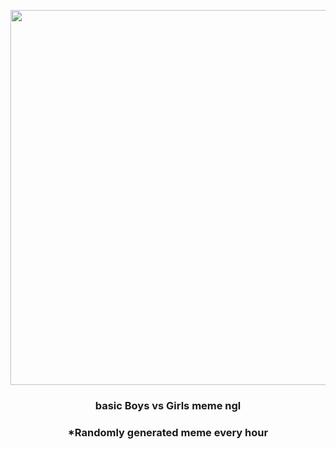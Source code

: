 <p align="center">
        <img src="https://i.redd.it/wsdzo54m0jr81.png" width="600" height="600">
        </p>
        <h3 align="center">basic Boys vs Girls meme ngl</h3>
        <h3 align="center">*Randomly generated meme every hour</h3>
    